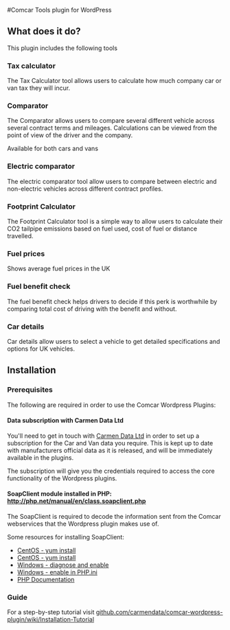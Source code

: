 #Comcar Tools plugin for WordPress 

## What does it do?

This plugin includes the following tools

### Tax calculator

The Tax Calculator tool allows users to calculate how much company car or van tax they will incur.

### Comparator

The Comparator allows users to compare several different vehicle across several contract terms and mileages. Calculations can be viewed from the point of view of the driver and the company.

Available for both cars and vans

### Electric comparator

The electric comparator tool allow users to compare between electric and non-electric vehicles across different contract profiles.

### Footprint Calculator

The Footprint Calculator tool is a simple way to allow users to calculate their CO2 tailpipe emissions based on fuel used, cost of fuel or distance travelled.

### Fuel prices

Shows average fuel prices in the UK

### Fuel benefit check

The fuel benefit check helps drivers to decide if this perk is worthwhile by comparing total cost of driving with the benefit and without.

### Car details

Car details allow users to select a vehicle to get detailed specifications and options for UK vehicles.

## Installation

### Prerequisites

The following are required in order to use the Comcar Wordpress Plugins:

#### Data subscription with Carmen Data Ltd

You'll need to get in touch with [Carmen Data Ltd](http://carmendata.co.uk) in order to set up a subscription for the Car and Van data you require. This is kept up to date with manufacturers official data as it is released, and will be immediately available in the plugins.

The subscription will give you the credentials required to access the core functionality of the Wordpress plugins.

#### SoapClient module installed in PHP: http://php.net/manual/en/class.soapclient.php

The SoapClient is required to decode the information sent from the Comcar webservices that the Wordpress plugin makes use of.

Some resources for installing SoapClient:

- [CentOS - yum install](http://stackoverflow.com/a/35939436/884842)
- [CentOS - yum install](http://serverfault.com/a/419039/65594)
- [Windows - diagnose and enable](http://stackoverflow.com/a/11391550/884842)
- [Windows - enable in PHP.ini](http://stackoverflow.com/a/22397686/884842)
- [PHP Documentation](http://php.net/manual/en/soap.installation.php)

### Guide

For a step-by-step tutorial visit [github.com/carmendata/comcar-wordpress-plugin/wiki/Installation-Tutorial](https://github.com/carmendata/comcar-wordpress-plugin/wiki/Installation-Tutorial) 

